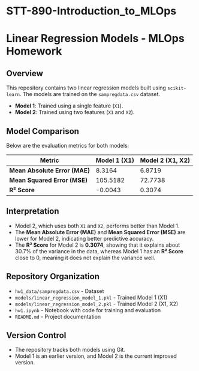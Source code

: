 # STT-890-Introduction_to_MLOps

# Linear Regression Models - MLOps Homework

## Overview
This repository contains two linear regression models built using `scikit-learn`. The models are trained on the `sampregdata.csv` dataset. 

- **Model 1**: Trained using a single feature (`X1`).
- **Model 2**: Trained using two features (`X1` and `X2`).

## Model Comparison
Below are the evaluation metrics for both models:

| Metric               | Model 1 (X1)  | Model 2 (X1, X2) |
|----------------------|--------------|------------------|
| **Mean Absolute Error (MAE)** | 8.3164  | 6.8719  |
| **Mean Squared Error (MSE)**  | 105.5182 | 72.7738  |
| **R² Score**          | -0.0043      | 0.3074   |

## Interpretation
- Model 2, which uses both `X1` and `X2`, performs better than Model 1.
- The **Mean Absolute Error (MAE)** and **Mean Squared Error (MSE)** are lower for Model 2, indicating better predictive accuracy.
- The **R² Score** for Model 2 is **0.3074**, showing that it explains about 30.7% of the variance in the data, whereas Model 1 has an **R² Score** close to 0, meaning it does not explain the variance well.

## Repository Organization
- `hw1_data/sampregdata.csv` - Dataset
- `models/linear_regression_model_1.pkl` - Trained Model 1 (X1)
- `models/linear_regression_model_2.pkl` - Trained Model 2 (X1, X2)
- `hw1.ipynb` - Notebook with code for training and evaluation
- `README.md` - Project documentation

## Version Control
- The repository tracks both models using Git.
- Model 1 is an earlier version, and Model 2 is the current improved version.

